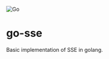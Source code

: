 ![Go](https://github.com/SubChord/go-sse/workflows/Go/badge.svg?branch=master)

# go-sse
Basic implementation of SSE in golang.
